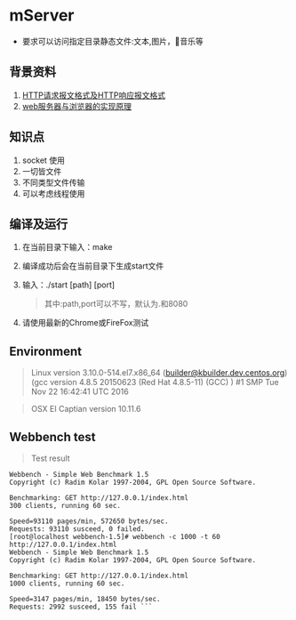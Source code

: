 # mServer
- 要求可以访问指定目录静态文件:文本,图片，音乐等

## 背景资料
1. [HTTP请求报文格式及HTTP响应报文格式](http://blog.csdn.net/a19881029/article/details/14002273)
2. [web服务器与浏览器的实现原理](http://blog.csdn.net/changhenshui1990/article/details/70052991)

## 知识点
1. socket 使用
2. 一切皆文件
3. 不同类型文件传输
4. 可以考虑线程使用

## 编译及运行
1. 在当前目录下输入：make
2. 编译成功后会在当前目录下生成start文件
3. 输入：./start [path] [port]
   >其中:path,port可以不写，默认为.和8080

4. 请使用最新的Chrome或FireFox测试

## Environment
>Linux version 3.10.0-514.el7.x86_64 (builder@kbuilder.dev.centos.org) (gcc version 4.8.5 20150623 (Red Hat 4.8.5-11) (GCC) ) #1 SMP Tue Nov 22 16:42:41 UTC 2016

> OSX EI Captian version 10.11.6

## Webbench test
 > Test result

``` [root@localhost webbench-1.5]# webbench -c 300 -t 60 http://127.0.0.1/index.html
Webbench - Simple Web Benchmark 1.5
Copyright (c) Radim Kolar 1997-2004, GPL Open Source Software.

Benchmarking: GET http://127.0.0.1/index.html
300 clients, running 60 sec.

Speed=93110 pages/min, 572650 bytes/sec.
Requests: 93110 susceed, 0 failed.
[root@localhost webbench-1.5]# webbench -c 1000 -t 60 http://127.0.0.1/index.html
Webbench - Simple Web Benchmark 1.5
Copyright (c) Radim Kolar 1997-2004, GPL Open Source Software.

Benchmarking: GET http://127.0.0.1/index.html
1000 clients, running 60 sec.

Speed=3147 pages/min, 18450 bytes/sec.
Requests: 2992 susceed, 155 fail ```